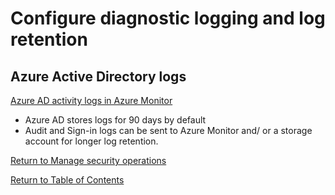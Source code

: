 # Configure diagnostic logging and log retention

## Azure Active Directory logs

[Azure AD activity logs in Azure Monitor](https://docs.microsoft.com/en-us/azure/active-directory/reports-monitoring/concept-activity-logs-azure-monitor)

* Azure AD stores logs for 90 days by default
* Audit and Sign-in logs can be sent to Azure Monitor and/ or a storage account for longer log retention.

[Return to Manage security operations](README.md)

[Return to Table of Contents](../README.md)